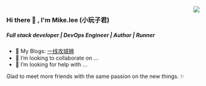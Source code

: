 <img align="right" src="https://github-readme-stats.vercel.app/api?username=researchlab&show_icons=true&icon_color=CE1D2D&text_color=718096&bg_color=ffffff&hide_title=true" />


### Hi there 👋 ,  I'm Mike.lee (小玩子君) 

##### Full stack developer | DevOps Engineer | Author | Runner

- 🔭 My Blogs: [一线攻城狮](http://researchlab.github.io/)
- 👯 I’m looking to collaborate on ...
- 🤔 I’m looking for help with ...

Glad to meet more friends with the same passion on the new things. ✨

